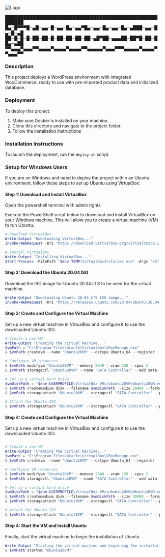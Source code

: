 
![Logo](https://i.postimg.cc/VN7xP0c7/woodeploy-Cropped-1.jpg)





████████████████████████████████████████████████████████
█▄─█▀▀▀█─▄█─▄▄─█─▄▄─█▄─▄▄▀█▄─▄▄─█▄─▄▄─█▄─▄███─▄▄─█▄─█─▄█
██─█─█─█─██─██─█─██─██─██─██─▄█▀██─▄▄▄██─██▀█─██─██▄─▄██
▀▀▄▄▄▀▄▄▄▀▀▄▄▄▄▀▄▄▄▄▀▄▄▄▄▀▀▄▄▄▄▄▀▄▄▄▀▀▀▄▄▄▄▄▀▄▄▄▄▀▀▄▄▄▀▀

### Description
This project deploys a WordPress environment with integrated WooCommerce, ready to use with pre-imported product data and initialized database.

### Deployment
To deploy this project:
1. Make sure Docker is installed on your machine.
2. Clone this directory and navigate to the project folder.
3. Follow the installation instructions


### Installation Instructions

To launch the deployment, run the `deploy.sh` script.

### Setup for Windows Users
If you are on Windows and need to deploy the project within an Ubuntu environment, follow these steps to set up Ubuntu using VirtualBox:

#### Step 1: Download and Install VirtualBox

Open the powershell terminal with admin rights

Execute the PowerShell script below to download and install VirtualBox on your Windows machine. This will allow you to create a virtual machine (VM) to run Ubuntu.

```powershell
# Download VirtualBox
Write-Output "Downloading VirtualBox..."
Invoke-WebRequest -Uri "https://download.virtualbox.org/virtualbox/6.1.34/VirtualBox-6.1.34-150636-Win.exe" -OutFile "$env:TEMP\VirtualBoxInstaller.exe"

# Install VirtualBox
Write-Output "Installing VirtualBox..."
Start-Process -FilePath "$env:TEMP\VirtualBoxInstaller.exe" -Args "/S" -Wait

```

#### Step 2: Download the Ubuntu 20.04 ISO

Download the ISO image for Ubuntu 20.04 LTS to be used for the virtual machine.

```powershell
Write-Output "Downloading Ubuntu 20.04 LTS ISO image..."
Invoke-WebRequest -Uri "https://releases.ubuntu.com/20.04/ubuntu-20.04.4-live-server-amd64.iso" -OutFile "$env:TEMP\ubuntu-20.04.4-live-server-amd64.iso"
```

####  Step 3: Create and Configure the Virtual Machine

Set up a new virtual machine in VirtualBox and configure it to use the downloaded Ubuntu ISO.

```powershell
# Create a new VM
Write-Output "Creating the virtual machine..."
$vmPath = "C:\Program Files\Oracle\VirtualBox\VBoxManage.exe"
& $vmPath createvm --name "Ubuntu20VM" --ostype Ubuntu_64 --register

# Configure VM resources
& $vmPath modifyvm "Ubuntu20VM" --memory 2048 --vram 128 --cpus 2
& $vmPath storagectl "Ubuntu20VM" --name "SATA Controller" --add sata --controller IntelAHCI

# Set up a virtual hard drive
$vmDiskPath = "$env:USERPROFILE\VirtualBox VMs\Ubuntu20VM\Ubuntu20VM.vdi"
& $vmPath createmedium disk --filename $vmDiskPath --size 20480 --format VDI
& $vmPath storageattach "Ubuntu20VM" --storagectl "SATA Controller" --port 0 --device 0 --type hdd --medium $vmDiskPath

# Attach the Ubuntu ISO
& $vmPath storageattach "Ubuntu20VM" --storagectl "SATA Controller" --port 1 --device 0 --type dvddrive --medium "$env:TEMP\ubuntu-20.04.4-live-server-amd64.iso"

```

####  Step 4: Create and Configure the Virtual Machine

Set up a new virtual machine in VirtualBox and configure it to use the downloaded Ubuntu ISO.

```powershell

# Create a new VM
Write-Output "Creating the virtual machine..."
$vmPath = "C:\Program Files\Oracle\VirtualBox\VBoxManage.exe"
& $vmPath createvm --name "Ubuntu20VM" --ostype Ubuntu_64 --register

# Configure VM resources
& $vmPath modifyvm "Ubuntu20VM" --memory 2048 --vram 128 --cpus 2
& $vmPath storagectl "Ubuntu20VM" --name "SATA Controller" --add sata --controller IntelAHCI

# Set up a virtual hard drive
$vmDiskPath = "$env:USERPROFILE\VirtualBox VMs\Ubuntu20VM\Ubuntu20VM.vdi"
& $vmPath createmedium disk --filename $vmDiskPath --size 20480 --format VDI
& $vmPath storageattach "Ubuntu20VM" --storagectl "SATA Controller" --port 0 --device 0 --type hdd --medium $vmDiskPath

# Attach the Ubuntu ISO
& $vmPath storageattach "Ubuntu20VM" --storagectl "SATA Controller" --port 1 --device 0 --type dvddrive --medium "$env:TEMP\ubuntu-20.04.4-live-server-amd64.iso"

``` 
####  Step 4: Start the VM and Install Ubuntu

Finally, start the virtual machine to begin the installation of Ubuntu.

```powerShell
Write-Output "Starting the virtual machine and beginning the installation of Ubuntu..."
& $vmPath startvm "Ubuntu20VM"
```
